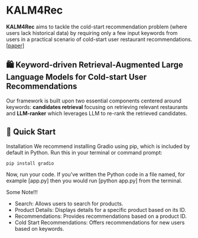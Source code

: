 
# KALM4Rec

**KALM4Rec** aims to tackle  the cold-start recommendation problem (where users lack historical data) by requiring only a few input keywords from users in a practical scenario of cold-start user restaurant recommendations. [[paper]](https://arxiv.org/pdf/2405.19612) 

## 🛍️ Keyword-driven Retrieval-Augmented Large Language Models for Cold-start User Recommendations

 Our framework is built upon two essential components centered around keywords: **candidates retrieval** focusing on retrieving relevant restaurants and **LLM-ranker** which leverages LLM to re-rank the retrieved candidates.
 
 ## 🚀 Quick Start
 Installation
    We recommend installing Gradio using pip, which is included by default in Python. Run this in your terminal or command prompt:
   
   ```bash
   pip install gradio
   ```
Now, run your code. If you've written the Python code in a file named, for example [app.py] then you would run [python app.py] from the terminal.


Some Note!!!
- Search: Allows users to search for products.
- Product Details: Displays details for a specific product based on its ID.
- Recommendations: Provides recommendations based on a product ID.
- Cold Start Recommendations: Offers recommendations for new users based on keywords.
